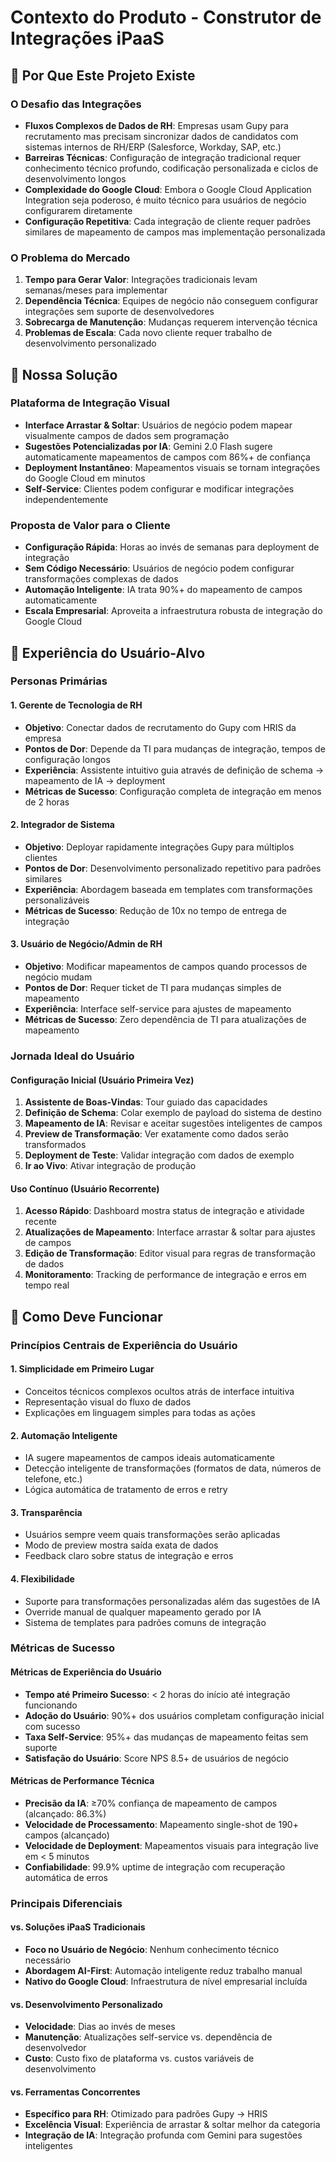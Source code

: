 # Contexto do Produto - Construtor de Integrações iPaaS

## 🌟 Por Que Este Projeto Existe

### O Desafio das Integrações
- **Fluxos Complexos de Dados de RH**: Empresas usam Gupy para recrutamento mas precisam sincronizar dados de candidatos com sistemas internos de RH/ERP (Salesforce, Workday, SAP, etc.)
- **Barreiras Técnicas**: Configuração de integração tradicional requer conhecimento técnico profundo, codificação personalizada e ciclos de desenvolvimento longos
- **Complexidade do Google Cloud**: Embora o Google Cloud Application Integration seja poderoso, é muito técnico para usuários de negócio configurarem diretamente
- **Configuração Repetitiva**: Cada integração de cliente requer padrões similares de mapeamento de campos mas implementação personalizada

### O Problema do Mercado
1. **Tempo para Gerar Valor**: Integrações tradicionais levam semanas/meses para implementar
2. **Dependência Técnica**: Equipes de negócio não conseguem configurar integrações sem suporte de desenvolvedores
3. **Sobrecarga de Manutenção**: Mudanças requerem intervenção técnica
4. **Problemas de Escala**: Cada novo cliente requer trabalho de desenvolvimento personalizado

## 🎯 Nossa Solução

### Plataforma de Integração Visual
- **Interface Arrastar & Soltar**: Usuários de negócio podem mapear visualmente campos de dados sem programação
- **Sugestões Potencializadas por IA**: Gemini 2.0 Flash sugere automaticamente mapeamentos de campos com 86%+ de confiança
- **Deployment Instantâneo**: Mapeamentos visuais se tornam integrações do Google Cloud em minutos
- **Self-Service**: Clientes podem configurar e modificar integrações independentemente

### Proposta de Valor para o Cliente
- **Configuração Rápida**: Horas ao invés de semanas para deployment de integração
- **Sem Código Necessário**: Usuários de negócio podem configurar transformações complexas de dados
- **Automação Inteligente**: IA trata 90%+ do mapeamento de campos automaticamente
- **Escala Empresarial**: Aproveita a infraestrutura robusta de integração do Google Cloud

## 👥 Experiência do Usuário-Alvo

### Personas Primárias

#### 1. **Gerente de Tecnologia de RH**
- **Objetivo**: Conectar dados de recrutamento do Gupy com HRIS da empresa
- **Pontos de Dor**: Depende da TI para mudanças de integração, tempos de configuração longos
- **Experiência**: Assistente intuitivo guia através de definição de schema → mapeamento de IA → deployment
- **Métricas de Sucesso**: Configuração completa de integração em menos de 2 horas

#### 2. **Integrador de Sistema**
- **Objetivo**: Deployar rapidamente integrações Gupy para múltiplos clientes
- **Pontos de Dor**: Desenvolvimento personalizado repetitivo para padrões similares
- **Experiência**: Abordagem baseada em templates com transformações personalizáveis
- **Métricas de Sucesso**: Redução de 10x no tempo de entrega de integração

#### 3. **Usuário de Negócio/Admin de RH**
- **Objetivo**: Modificar mapeamentos de campos quando processos de negócio mudam
- **Pontos de Dor**: Requer ticket de TI para mudanças simples de mapeamento
- **Experiência**: Interface self-service para ajustes de mapeamento
- **Métricas de Sucesso**: Zero dependência de TI para atualizações de mapeamento

### Jornada Ideal do Usuário

#### Configuração Inicial (Usuário Primeira Vez)
1. **Assistente de Boas-Vindas**: Tour guiado das capacidades
2. **Definição de Schema**: Colar exemplo de payload do sistema de destino
3. **Mapeamento de IA**: Revisar e aceitar sugestões inteligentes de campos
4. **Preview de Transformação**: Ver exatamente como dados serão transformados
5. **Deployment de Teste**: Validar integração com dados de exemplo
6. **Ir ao Vivo**: Ativar integração de produção

#### Uso Contínuo (Usuário Recorrente)
1. **Acesso Rápido**: Dashboard mostra status de integração e atividade recente
2. **Atualizações de Mapeamento**: Interface arrastar & soltar para ajustes de campos
3. **Edição de Transformação**: Editor visual para regras de transformação de dados
4. **Monitoramento**: Tracking de performance de integração e erros em tempo real

## 🔄 Como Deve Funcionar

### Princípios Centrais de Experiência do Usuário

#### 1. **Simplicidade em Primeiro Lugar**
- Conceitos técnicos complexos ocultos atrás de interface intuitiva
- Representação visual do fluxo de dados
- Explicações em linguagem simples para todas as ações

#### 2. **Automação Inteligente**
- IA sugere mapeamentos de campos ideais automaticamente
- Detecção inteligente de transformações (formatos de data, números de telefone, etc.)
- Lógica automática de tratamento de erros e retry

#### 3. **Transparência**
- Usuários sempre veem quais transformações serão aplicadas
- Modo de preview mostra saída exata de dados
- Feedback claro sobre status de integração e erros

#### 4. **Flexibilidade**
- Suporte para transformações personalizadas além das sugestões de IA
- Override manual de qualquer mapeamento gerado por IA
- Sistema de templates para padrões comuns de integração

### Métricas de Sucesso

#### Métricas de Experiência do Usuário
- **Tempo até Primeiro Sucesso**: < 2 horas do início até integração funcionando
- **Adoção do Usuário**: 90%+ dos usuários completam configuração inicial com sucesso
- **Taxa Self-Service**: 95%+ das mudanças de mapeamento feitas sem suporte
- **Satisfação do Usuário**: Score NPS 8.5+ de usuários de negócio

#### Métricas de Performance Técnica
- **Precisão da IA**: ≥70% confiança de mapeamento de campos (alcançado: 86.3%)
- **Velocidade de Processamento**: Mapeamento single-shot de 190+ campos (alcançado)
- **Velocidade de Deployment**: Mapeamentos visuais para integração live em < 5 minutos
- **Confiabilidade**: 99.9% uptime de integração com recuperação automática de erros

### Principais Diferenciais

#### vs. Soluções iPaaS Tradicionais
- **Foco no Usuário de Negócio**: Nenhum conhecimento técnico necessário
- **Abordagem AI-First**: Automação inteligente reduz trabalho manual
- **Nativo do Google Cloud**: Infraestrutura de nível empresarial incluída

#### vs. Desenvolvimento Personalizado
- **Velocidade**: Dias ao invés de meses
- **Manutenção**: Atualizações self-service vs. dependência de desenvolvedor
- **Custo**: Custo fixo de plataforma vs. custos variáveis de desenvolvimento

#### vs. Ferramentas Concorrentes
- **Específico para RH**: Otimizado para padrões Gupy → HRIS
- **Excelência Visual**: Experiência de arrastar & soltar melhor da categoria
- **Integração de IA**: Integração profunda com Gemini para sugestões inteligentes
